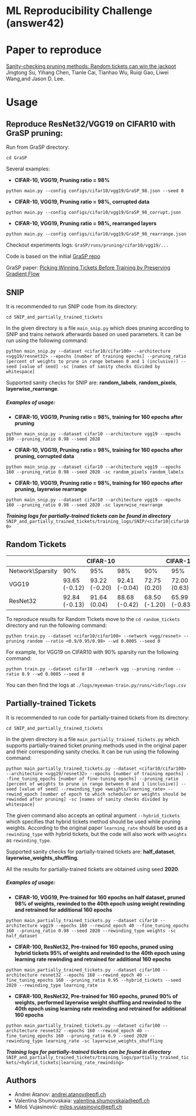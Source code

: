# ML Reproducibility Challenge (answer42)

# Paper to reproduce

[Sanity-checking pruning methods: Random tickets can win the jackpot](https://arxiv.org/pdf/2009.11094v1.pdf) 
Jingtong Su, Yihang Chen, Tianle Cai, Tianhao Wu, Ruiqi Gao, Liwei Wang,and Jason D. Lee.

# Usage

## Reproduce ResNet32/VGG19 on CIFAR10 with GraSP pruning:

Run from GraSP directory:

```
cd GraSP
```

Several examples:

* <b>CIFAR-10, VGG19, Pruning ratio = 98%</b>

```
python main.py --config configs/cifar10/vgg19/GraSP_98.json --seed 0
```

* <b>CIFAR-10, VGG19, Pruning ratio = 98%, corrupted data</b>

```
python main.py --config configs/cifar10/vgg19/GraSP_98_corrupt.json
```

* <b>CIFAR-10, VGG19, Pruning ratio = 98%, rearranged layers</b>

```
python main.py --config configs/cifar10/vgg19/GraSP_98_rearrange.json
```

Checkout experiments logs: `GraSP/runs/pruning/cifar10/vgg19/...`

Code is based on the initial [GraSP repo](https://github.com/alecwangcq/GraSP)

GraSP paper: [Picking Winning Tickets Before Training by Preserving Gradient Flow](https://openreview.net/forum?id=SkgsACVKPH)


## SNIP

It is recommended to run SNIP code from its directory:

```(bash)
cd SNIP_and_partially_trained_tickets
```

In the given directory is a file `main_snip.py` which does pruning according to SNIP and trains network afterwards based on used parameters. It can be run using the following command:

```(bash)
python main_snip.py --dataset <cifar10/cifar100> --architecture <vgg19/resnet32> --epochs [number of training epochs] --pruning_ratio [percent of weights to prune in range between 0 and 1 (inclusive)] --seed [value of seed] -sc [names of sanity checks divided by whitespace]
```

Supported sanity checks for SNIP are: **random_labels**, **random_pixels**, **layerwise_rearrange**.

##### Examples of usage:

* **CIFAR-10, VGG19, Pruning ratio = 98%, training for 160 epochs after pruning**

```(bash)
python main_snip.py --dataset cifar10 --architecture vgg19 --epochs 160 --pruning_ratio 0.98 --seed 2020
```

* **CIFAR-10, VGG19, Pruning ratio = 98%, training for 160 epochs after pruning, corrupted data**

```(bash)
python main_snip.py --dataset cifar10 --architecture vgg19 --epochs 160 --pruning_ratio 0.98 --seed 2020 -sc random_pixels random_labels
```

* **CIFAR-10, VGG19, Pruning ratio = 98%, training for 160 epochs after pruning, layerwise rearrange**

```(bash)
python main_snip.py --dataset cifar10 --architecture vgg19 --epochs 160 --pruning_ratio 0.98 --seed 2020 -sc layerwise_rearrange
```

***Training logs for partially-trained tickets can be found in directory*** `SNIP_and_partially_trained_tickets/training_logs/SNIP/<cifar10|cifar100>`

## Random Tickets


<table class="tg">
<thead>
  <tr>
    <th class="tg-0pky"></th>
    <th class="tg-c3ow" colspan="3">CIFAR-10</th>
    <th class="tg-c3ow" colspan="3">CIFAR-100</th>
  </tr>
</thead>
<tbody>
  <tr>
    <td class="tg-btxf"><span style="text-decoration:none">Network\Sparsity</span></td>
    <td class="tg-abip">90%</td>
    <td class="tg-abip">95%</td>
    <td class="tg-abip">98%</td>
    <td class="tg-abip">90%</td>
    <td class="tg-abip">95%</td>
    <td class="tg-abip">98%</td>
  </tr>
  <tr>
    <td class="tg-0pky"><span style="font-weight:normal;font-style:normal;text-decoration:none">VGG19</span></td>
    <td class="tg-c3ow">93.65 (-0.12)</td>
    <td class="tg-c3ow">93.22 (-0.20)</td>
    <td class="tg-c3ow">92.41 (-0.04)</td>
    <td class="tg-c3ow">72.75 (0.20)</td>
    <td class="tg-c3ow">72.00 (0.63)</td>
    <td class="tg-c3ow">68.77 (-0.21)</td>
  </tr>
  <tr>
    <td class="tg-btxf"><span style="font-weight:normal;font-style:normal;text-decoration:none">ResNet32</span></td>
    <td class="tg-abip"><span style="font-weight:normal;font-style:normal;text-decoration:none">92.84 (-0.13)</span></td>
    <td class="tg-abip">91.64 (0.04)</td>
    <td class="tg-abip">88.68 (-0.42)</td>
    <td class="tg-mxj2"><span style="font-weight:normal;text-decoration:none">68.50 (-1.20)</span></td>
    <td class="tg-abip">65.99 (-0.83)</td>
    <td class="tg-abip">59.67 (-0.44)</td>
  </tr>
</tbody>
</table>

To reproduce results for Random Tickets move to the `cd random_tickets` directory and run the following command:
```(bash)
python train.py --dataset <cifar10/cifar100> --network <vgg/resnet> --pruning random --ratio <0.9/0.95/0.98> --wd 0.0005 --seed 0
```

For example, for VGG19 on CIFAR10 with 90% sparsity run the following command:
```(bash)
python train.py --dataset cifar10 --network vgg --pruning random --ratio 0.9 --wd 0.0005 --seed 0
```

You can then find the logs at `./logs/myexman-train.py/runs/<id>/logs.csv`

## Partially-trained Tickets

It is recommended to run code for partially-trained tickets from its directory:

```(bash)
cd SNIP_and_partially_trained_tickets
```

In the given directory is a file `main_partially_trained_tickets.py` which supports partially-trained ticket pruning methods used in the original paper and their corresponding sanity checks. It can be run using the following command:

```(bash)
python main_partially_trained_tickets.py --dataset <cifar10/cifar100> --architecture <vgg19/resnet32> --epochs [number of training epochs] --fine_tuning_epochs [number of fine-tuning epochs] --pruning_ratio [percent of weights to prune in range between 0 and 1 (inclusive)] --seed [value of seed] --rewinding_type <weights/learning_rate> --rewind_epoch [number of epoch to which scheduler or weights should be rewinded after pruning] -sc [names of sanity checks divided by whitespace]
```

The given command also accepts an optinal argument `--hybrid_tickets` which specifies that hybrid tickets method should be used while pruning weights. According to the original paper `learning_rate` should be used as a `rewinding_type` with hybrid tickets, but the code will also work with `weights` as `rewinding_type`.

Supported sanity checks for partially-trained tickets are: **half_dataset**, **layerwise_weights_shuffling**.

All the results for partially-trained tickets are obtained using seed **2020**.

##### Examples of usage:

* **CIFAR-10, VGG19, Pre-trained for 160 epochs on half dataset, pruned 98% of weights, rewinded to the 40th epoch using weight rewinding and retrained for additional 160 epochs**

```(bash)
python main_partially_trained_tickets.py --dataset cifar10 --architecture vgg19 --epochs 160 --rewind_epoch 40 --fine_tuning_epochs 160 --pruning_ratio 0.98 --seed 2020 --rewinding_type weights -sc half_dataset
```

* **CIFAR-100, ResNet32, Pre-trained for 160 epochs, pruned using hybrid tickets 95% of weights and rewinded to the 40th epoch using learning rate rewinding and retrained for additional 160 epochs**

```(bash)
python main_partially_trained_tickets.py --dataset cifar100 --architecture resnet32 --epochs 160 --rewind_epoch 40 --fine_tuning_epochs 160 --pruning_ratio 0.95 --hybrid_tickets --seed 2020 --rewinding_type learning_rate
```

* **CIFAR-100, ResNet32, Pre-trained for 160 epochs, pruned 90% of weights, performed layerwise weight shuffling and rewinded to the 40th epoch using learning rate rewinding and retrained for additional 160 epochs**

```(bash)
python main_partially_trained_tickets.py --dataset cifar100 --architecture resnet32 --epochs 160 --rewind_epoch 40 --fine_tuning_epochs 160 --pruning_ratio 0.9 --seed 2020 --rewinding_type learning_rate -sc layerwise_weights_shuffling
```

***Training logs for partially-trained tickets can be found in directory*** `SNIP_and_partially_trained_tickets/training_logs/partially_trained_tickets/<hybrid_tickets|learning_rate_rewinding>`

## Authors

* Andrei Atanov: andrei.atanov@epfl.ch
* Valentina Shumovskaia: valentina.shumovskaia@epfl.ch
* Miloš Vujasinović: milos.vujasinovic@epfl.ch
